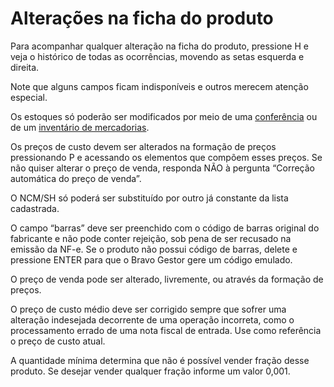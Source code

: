 # Alterações na ficha do produto

Para acompanhar qualquer alteração na ficha do produto, pressione H e veja o histórico de todas as ocorrências, movendo as setas esquerda e direita.

Note que alguns campos ficam indisponíveis e outros merecem atenção especial.

Os estoques só poderão ser modificados por meio de uma [conferência](conferencia-de-estoque.md) ou de um [inventário de mercadorias](inventario-de-mercadorias.md).

Os preços de custo devem ser alterados na formação de preços pressionando P e acessando os elementos que compõem esses preços. Se não quiser alterar o preço de venda, responda NÃO à pergunta “Correção automática do preço de venda”.

O NCM/SH só poderá ser substituído por outro já constante da lista cadastrada.

O campo “barras” deve ser preenchido com o código de barras original do fabricante e não pode conter rejeição, sob pena de ser recusado na emissão da NF-e. Se o produto não possui código de barras, delete e pressione ENTER para que o Bravo Gestor gere um código emulado.

O preço de venda pode ser alterado, livremente, ou através da formação de preços.

O preço de custo médio deve ser corrigido sempre que sofrer uma alteração indesejada decorrente de uma operação incorreta, como o processamento errado de uma nota fiscal de entrada. Use como referência o preço de custo atual.

A quantidade mínima determina que não é possível vender fração desse produto. Se desejar vender qualquer fração informe um valor 0,001.